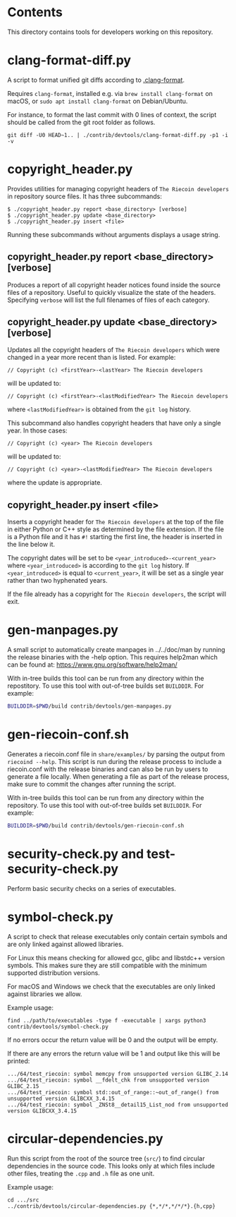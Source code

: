 Contents
========
This directory contains tools for developers working on this repository.

clang-format-diff.py
===================

A script to format unified git diffs according to [.clang-format](../../src/.clang-format).

Requires `clang-format`, installed e.g. via `brew install clang-format` on macOS,
or `sudo apt install clang-format` on Debian/Ubuntu.

For instance, to format the last commit with 0 lines of context,
the script should be called from the git root folder as follows.

```
git diff -U0 HEAD~1.. | ./contrib/devtools/clang-format-diff.py -p1 -i -v
```

copyright\_header.py
====================

Provides utilities for managing copyright headers of `The Riecoin developers`
in repository source files. It has three subcommands:

```
$ ./copyright_header.py report <base_directory> [verbose]
$ ./copyright_header.py update <base_directory>
$ ./copyright_header.py insert <file>
```
Running these subcommands without arguments displays a usage string.

copyright\_header.py report \<base\_directory\> [verbose]
---------------------------------------------------------

Produces a report of all copyright header notices found inside the source files
of a repository. Useful to quickly visualize the state of the headers.
Specifying `verbose` will list the full filenames of files of each category.

copyright\_header.py update \<base\_directory\> [verbose]
---------------------------------------------------------
Updates all the copyright headers of `The Riecoin developers` which were
changed in a year more recent than is listed. For example:
```
// Copyright (c) <firstYear>-<lastYear> The Riecoin developers
```
will be updated to:
```
// Copyright (c) <firstYear>-<lastModifiedYear> The Riecoin developers
```
where `<lastModifiedYear>` is obtained from the `git log` history.

This subcommand also handles copyright headers that have only a single year. In
those cases:
```
// Copyright (c) <year> The Riecoin developers
```
will be updated to:
```
// Copyright (c) <year>-<lastModifiedYear> The Riecoin developers
```
where the update is appropriate.

copyright\_header.py insert \<file\>
------------------------------------
Inserts a copyright header for `The Riecoin developers` at the top of the
file in either Python or C++ style as determined by the file extension. If the
file is a Python file and it has  `#!` starting the first line, the header is
inserted in the line below it.

The copyright dates will be set to be `<year_introduced>-<current_year>` where
`<year_introduced>` is according to the `git log` history. If
`<year_introduced>` is equal to `<current_year>`, it will be set as a single
year rather than two hyphenated years.

If the file already has a copyright for `The Riecoin developers`, the
script will exit.

gen-manpages.py
===============

A small script to automatically create manpages in ../../doc/man by running the release binaries with the -help option.
This requires help2man which can be found at: https://www.gnu.org/software/help2man/

With in-tree builds this tool can be run from any directory within the
repostitory. To use this tool with out-of-tree builds set `BUILDDIR`. For
example:

```bash
BUILDDIR=$PWD/build contrib/devtools/gen-manpages.py
```

gen-riecoin-conf.sh
===================

Generates a riecoin.conf file in `share/examples/` by parsing the output from `riecoind --help`. This script is run during the
release process to include a riecoin.conf with the release binaries and can also be run by users to generate a file locally.
When generating a file as part of the release process, make sure to commit the changes after running the script.

With in-tree builds this tool can be run from any directory within the
repository. To use this tool with out-of-tree builds set `BUILDDIR`. For
example:

```bash
BUILDDIR=$PWD/build contrib/devtools/gen-riecoin-conf.sh
```

security-check.py and test-security-check.py
============================================

Perform basic security checks on a series of executables.

symbol-check.py
===============

A script to check that release executables only contain
certain symbols and are only linked against allowed libraries.

For Linux this means checking for allowed gcc, glibc and libstdc++ version symbols.
This makes sure they are still compatible with the minimum supported distribution versions.

For macOS and Windows we check that the executables are only linked against libraries we allow.

Example usage:

    find ../path/to/executables -type f -executable | xargs python3 contrib/devtools/symbol-check.py

If no errors occur the return value will be 0 and the output will be empty.

If there are any errors the return value will be 1 and output like this will be printed:

    .../64/test_riecoin: symbol memcpy from unsupported version GLIBC_2.14
    .../64/test_riecoin: symbol __fdelt_chk from unsupported version GLIBC_2.15
    .../64/test_riecoin: symbol std::out_of_range::~out_of_range() from unsupported version GLIBCXX_3.4.15
    .../64/test_riecoin: symbol _ZNSt8__detail15_List_nod from unsupported version GLIBCXX_3.4.15

circular-dependencies.py
========================

Run this script from the root of the source tree (`src/`) to find circular dependencies in the source code.
This looks only at which files include other files, treating the `.cpp` and `.h` file as one unit.

Example usage:

    cd .../src
    ../contrib/devtools/circular-dependencies.py {*,*/*,*/*/*}.{h,cpp}
